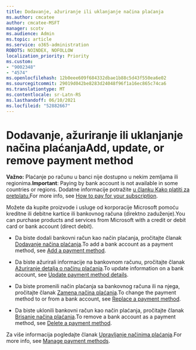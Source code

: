 ```yaml
---
title: Dodavanje, ažuriranje ili uklanjanje načina plaćanja
ms.author: cmcatee
author: cmcatee-MSFT
manager: scotv
ms.audience: Admin
ms.topic: article
ms.service: o365-administration
ROBOTS: NOINDEX, NOFOLLOW
localization_priority: Priority
ms.custom:
- "9002348"
- "4574"
ms.openlocfilehash: 12b0eee609f684332dbae1b88c5d43f550ea6e02
ms.sourcegitcommit: 29019d042be8283d24048f96f1a16ec865c74ca6
ms.translationtype: MT
ms.contentlocale: sr-Latn-RS
ms.lasthandoff: 06/10/2021
ms.locfileid: "52882667"
---
```

# <a name="add-update-or-remove-payment-method"></a><span data-ttu-id="45d05-102">Dodavanje, ažuriranje ili uklanjanje načina plaćanja</span><span class="sxs-lookup"><span data-stu-id="45d05-102">Add, update, or remove payment method</span></span>

<span data-ttu-id="45d05-103">**Važno:** Plaćanje po računu u banci nije dostupno u nekim zemljama ili regionima.</span><span class="sxs-lookup"><span data-stu-id="45d05-103">**Important**: Paying by bank account is not available in some countries or regions.</span></span> <span data-ttu-id="45d05-104">Dodatne informacije potražite [u članku Kako platiti za pretplatu.](/microsoft-365/commerce/billing-and-payments/pay-for-your-subscription)</span><span class="sxs-lookup"><span data-stu-id="45d05-104">For more info, see [How to pay for your subscription](/microsoft-365/commerce/billing-and-payments/pay-for-your-subscription).</span></span> 

<span data-ttu-id="45d05-105">Možete da kupite proizvode i usluge od korporacije Microsoft pomoću kreditne ili debitne kartice ili bankovnog računa (direktno zaduženje).</span><span class="sxs-lookup"><span data-stu-id="45d05-105">You can purchase products and services from Microsoft with a credit or debit card or bank account (direct debit).</span></span>

- <span data-ttu-id="45d05-106">Da biste dodali bankovni račun kao način plaćanja, pročitajte članak [Dodavanje načina plaćanja](/microsoft-365/commerce/billing-and-payments/manage-payment-methods#add-a-payment-method).</span><span class="sxs-lookup"><span data-stu-id="45d05-106">To add a bank account as a payment method, see [Add a payment method](/microsoft-365/commerce/billing-and-payments/manage-payment-methods#add-a-payment-method).</span></span>

- <span data-ttu-id="45d05-107">Da biste ažurirali informacije na bankovnom računu, pročitajte članak [Ažuriranje detalja o načinu plaćanja](/microsoft-365/commerce/billing-and-payments/manage-payment-methods#update-payment-method-details).</span><span class="sxs-lookup"><span data-stu-id="45d05-107">To update information on a bank account, see [Update payment method details](/microsoft-365/commerce/billing-and-payments/manage-payment-methods#update-payment-method-details).</span></span>

- <span data-ttu-id="45d05-108">Da biste promenili način plaćanja sa bankovnog računa ili na njega, pročitajte članak [Zamena načina plaćanja](/microsoft-365/commerce/billing-and-payments/manage-payment-methods#replace-a-payment-method).</span><span class="sxs-lookup"><span data-stu-id="45d05-108">To change the payment method to or from a bank account, see [Replace a payment method](/microsoft-365/commerce/billing-and-payments/manage-payment-methods#replace-a-payment-method).</span></span>

- <span data-ttu-id="45d05-109">Da biste uklonili bankovni račun kao način plaćanja, pročitajte članak [Brisanje načina plaćanja](/microsoft-365/commerce/billing-and-payments/manage-payment-methods#delete-a-payment-method).</span><span class="sxs-lookup"><span data-stu-id="45d05-109">To remove a bank account as a payment method, see [Delete a payment method](/microsoft-365/commerce/billing-and-payments/manage-payment-methods#delete-a-payment-method).</span></span>

<span data-ttu-id="45d05-110">Za više informacija pogledajte članak [Upravljanje načinima plaćanja](/microsoft-365/commerce/billing-and-payments/manage-payment-methods).</span><span class="sxs-lookup"><span data-stu-id="45d05-110">For more info, see [Manage payment methods](/microsoft-365/commerce/billing-and-payments/manage-payment-methods).</span></span>
